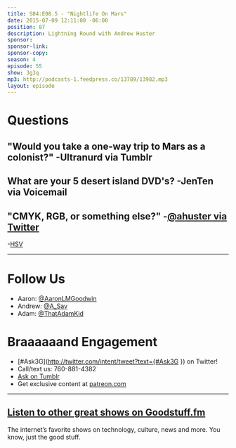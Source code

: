 ```yaml
---
title: S04:E08.5 - "Nightlife On Mars"
date: 2015-07-09 12:11:00 -06:00
position: 87
description: Lightning Round with Andrew Huster
sponsor: 
sponsor-link: 
sponsor-copy: 
season: 4
episode: 55
show: 3g3q
mp3: http://podcasts-1.feedpress.co/13789/13982.mp3
layout: episode
---
```


# Questions

## "Would you take a one-way trip to Mars as a colonist?" -Ultranurd via Tumblr

## What are your 5 desert island DVD's? -JenTen via Voicemail

## "CMYK, RGB, or something else?" -[@ahuster via Twitter](http://twitter.com/ahuster/status/600341461847113729)
-[HSV](https://en.wikipedia.org/wiki/HSL_and_HSV)

***

# Follow Us
* Aaron: [@AaronLMGoodwin](http://twitter.com/aaronlmgoodwin)
* Andrew: [@A_Sav](http://twitter.com/a_sav)
* Adam: [@ThatAdamKid](http://twitter.com/thatadamkid)

# Braaaaaand Engagement
* [#Ask3G](http://twitter.com/intent/tweet?text={#Ask3G }) on Twitter!
* Call/text us: 760-881-4382
* [Ask on Tumblr](http://3g3q.co/ask)
* Get exclusive content at [patreon.com](http://www.patreon.com/3g3q)

***

## [Listen to other great shows on Goodstuff.fm](http://goodstuff.fm/)
The internet’s favorite shows on technology, culture, news and more. You know, just the good stuff.
